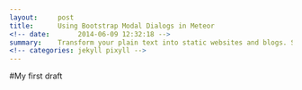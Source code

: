 ```yaml
---
layout:     post
title:      Using Bootstrap Modal Dialogs in Meteor
<!-- date:       2014-06-09 12:32:18 -->
summary:    Transform your plain text into static websites and blogs. Simple, static, and blog-aware.
<!-- categories: jekyll pixyll -->
---
```


#My first draft